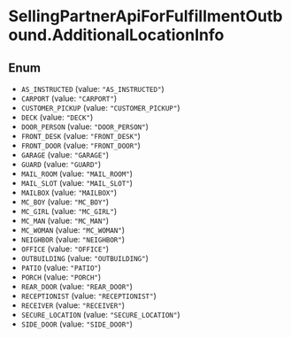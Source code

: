 # SellingPartnerApiForFulfillmentOutbound.AdditionalLocationInfo

## Enum

* `AS_INSTRUCTED` (value: `"AS_INSTRUCTED"`)
* `CARPORT` (value: `"CARPORT"`)
* `CUSTOMER_PICKUP` (value: `"CUSTOMER_PICKUP"`)
* `DECK` (value: `"DECK"`)
* `DOOR_PERSON` (value: `"DOOR_PERSON"`)
* `FRONT_DESK` (value: `"FRONT_DESK"`)
* `FRONT_DOOR` (value: `"FRONT_DOOR"`)
* `GARAGE` (value: `"GARAGE"`)
* `GUARD` (value: `"GUARD"`)
* `MAIL_ROOM` (value: `"MAIL_ROOM"`)
* `MAIL_SLOT` (value: `"MAIL_SLOT"`)
* `MAILBOX` (value: `"MAILBOX"`)
* `MC_BOY` (value: `"MC_BOY"`)
* `MC_GIRL` (value: `"MC_GIRL"`)
* `MC_MAN` (value: `"MC_MAN"`)
* `MC_WOMAN` (value: `"MC_WOMAN"`)
* `NEIGHBOR` (value: `"NEIGHBOR"`)
* `OFFICE` (value: `"OFFICE"`)
* `OUTBUILDING` (value: `"OUTBUILDING"`)
* `PATIO` (value: `"PATIO"`)
* `PORCH` (value: `"PORCH"`)
* `REAR_DOOR` (value: `"REAR_DOOR"`)
* `RECEPTIONIST` (value: `"RECEPTIONIST"`)
* `RECEIVER` (value: `"RECEIVER"`)
* `SECURE_LOCATION` (value: `"SECURE_LOCATION"`)
* `SIDE_DOOR` (value: `"SIDE_DOOR"`)
